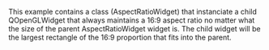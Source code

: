 This example contains a class (AspectRatioWidget) that instanciate a child QOpenGLWidget that always maintains a 16:9 aspect ratio no matter what the size of the parent AspectRatioWidget widget is. The child widget will be the largest rectangle of the 16:9 proportion that fits into the parent.
